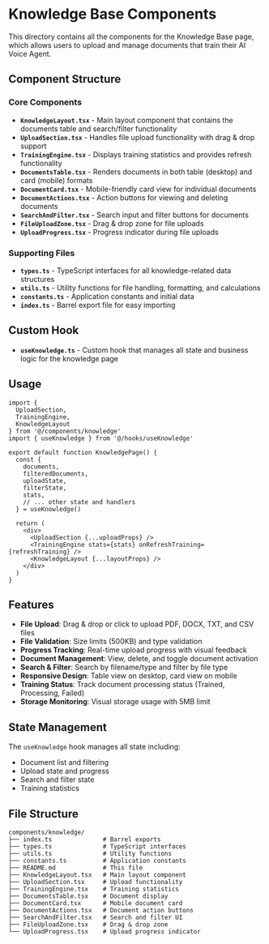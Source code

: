 # Knowledge Base Components

This directory contains all the components for the Knowledge Base page, which allows users to upload and manage documents that train their AI Voice Agent.

## Component Structure

### Core Components

- **`KnowledgeLayout.tsx`** - Main layout component that contains the documents table and search/filter functionality
- **`UploadSection.tsx`** - Handles file upload functionality with drag & drop support
- **`TrainingEngine.tsx`** - Displays training statistics and provides refresh functionality
- **`DocumentsTable.tsx`** - Renders documents in both table (desktop) and card (mobile) formats
- **`DocumentCard.tsx`** - Mobile-friendly card view for individual documents
- **`DocumentActions.tsx`** - Action buttons for viewing and deleting documents
- **`SearchAndFilter.tsx`** - Search input and filter buttons for documents
- **`FileUploadZone.tsx`** - Drag & drop zone for file uploads
- **`UploadProgress.tsx`** - Progress indicator during file uploads

### Supporting Files

- **`types.ts`** - TypeScript interfaces for all knowledge-related data structures
- **`utils.ts`** - Utility functions for file handling, formatting, and calculations
- **`constants.ts`** - Application constants and initial data
- **`index.ts`** - Barrel export file for easy importing

## Custom Hook

- **`useKnowledge.ts`** - Custom hook that manages all state and business logic for the knowledge page

## Usage

```tsx
import {
  UploadSection,
  TrainingEngine,
  KnowledgeLayout
} from '@/components/knowledge'
import { useKnowledge } from '@/hooks/useKnowledge'

export default function KnowledgePage() {
  const {
    documents,
    filteredDocuments,
    uploadState,
    filterState,
    stats,
    // ... other state and handlers
  } = useKnowledge()

  return (
    <div>
      <UploadSection {...uploadProps} />
      <TrainingEngine stats={stats} onRefreshTraining={refreshTraining} />
      <KnowledgeLayout {...layoutProps} />
    </div>
  )
}
```

## Features

- **File Upload**: Drag & drop or click to upload PDF, DOCX, TXT, and CSV files
- **File Validation**: Size limits (500KB) and type validation
- **Progress Tracking**: Real-time upload progress with visual feedback
- **Document Management**: View, delete, and toggle document activation
- **Search & Filter**: Search by filename/type and filter by file type
- **Responsive Design**: Table view on desktop, card view on mobile
- **Training Status**: Track document processing status (Trained, Processing, Failed)
- **Storage Monitoring**: Visual storage usage with 5MB limit

## State Management

The `useKnowledge` hook manages all state including:
- Document list and filtering
- Upload state and progress
- Search and filter state
- Training statistics

## File Structure

```
components/knowledge/
├── index.ts              # Barrel exports
├── types.ts              # TypeScript interfaces
├── utils.ts              # Utility functions
├── constants.ts          # Application constants
├── README.md             # This file
├── KnowledgeLayout.tsx   # Main layout component
├── UploadSection.tsx     # Upload functionality
├── TrainingEngine.tsx    # Training statistics
├── DocumentsTable.tsx    # Document display
├── DocumentCard.tsx      # Mobile document card
├── DocumentActions.tsx   # Document action buttons
├── SearchAndFilter.tsx   # Search and filter UI
├── FileUploadZone.tsx    # Drag & drop zone
└── UploadProgress.tsx    # Upload progress indicator
``` 